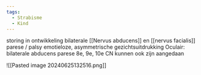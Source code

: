 ```yaml
---
tags:
  - Strabisme
  - Kind
---
```

storing in ontwikkeling
bilaterale [[Nervus abducens]] en [[nervus facialis]] parese / palsy
emotieloze, asymmetrische gezichtsuitdrukking
Oculair: bilaterale abducens parese
8e, 9e, 10e CN kunnen ook zijn aangedaan

![[Pasted image 20240625132516.png]]
